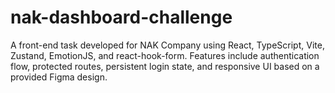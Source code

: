 # nak-dashboard-challenge
A front-end task developed for NAK Company using React, TypeScript, Vite, Zustand, EmotionJS, and react-hook-form. Features include authentication flow, protected routes, persistent login state, and responsive UI based on a provided Figma design.
